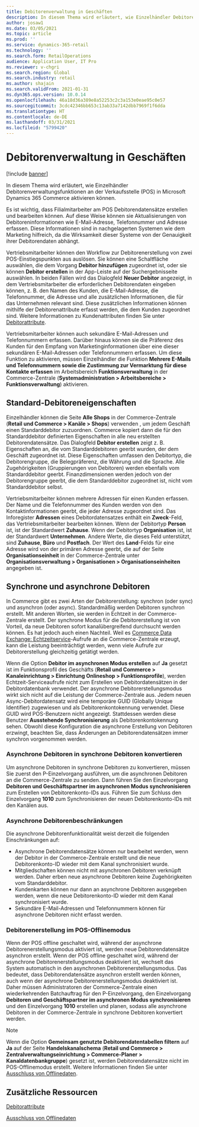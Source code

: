 ```yaml
---
title: Debitorenverwaltung in Geschäften
description: In diesem Thema wird erläutert, wie Einzelhändler Debitorenverwaltungsfunktionen an der Verkaufsstelle (POS) in Microsoft Dynamics 365 Commerce aktivieren können.
author: josaw1
ms.date: 03/05/2021
ms.topic: article
ms.prod: ''
ms.service: dynamics-365-retail
ms.technology: ''
ms.search.form: RetailOperations
audience: Application User, IT Pro
ms.reviewer: v-chgri
ms.search.region: Global
ms.search.industry: retail
ms.author: shajain
ms.search.validFrom: 2021-01-31
ms.dyn365.ops.version: 10.0.14
ms.openlocfilehash: 46a18d36a389e8a52253c2c3a153e0eae95c0e57
ms.sourcegitcommit: 3cdc42346bb653c13ab33a7142dbb7969f1f6dda
ms.translationtype: HT
ms.contentlocale: de-DE
ms.lasthandoff: 03/31/2021
ms.locfileid: "5799420"
---
```

# <a name="customer-management-in-stores"></a>Debitorenverwaltung in Geschäften

[!include [banner](includes/banner.md)]

In diesem Thema wird erläutert, wie Einzelhändler Debitorenverwaltungsfunktionen an der Verkaufsstelle (POS) in Microsoft Dynamics 365 Commerce aktivieren können.

Es ist wichtig, dass Filialmitarbeiter am POS Debitorendatensätze erstellen und bearbeiten können. Auf diese Weise können sie Aktualisierungen von Debitoreninformationen wie E-Mail-Adresse, Telefonnummer und Adresse erfassen. Diese Informationen sind in nachgelagerten Systemen wie dem Marketing hilfreich, da die Wirksamkeit dieser Systeme von der Genauigkeit ihrer Debitorendaten abhängt.

Vertriebsmitarbeiter können den Workflow zur Debitorenerstellung von zwei POS-Einstiegspunkten aus auslösen. Sie können eine Schaltfläche auswählen, die dem Vorgang **Debitor hinzufügen** zugeordnet ist, oder sie können **Debitor erstellen** in der App-Leiste auf der Suchergebnisseite auswählen. In beiden Fällen wird das Dialogfeld **Neuer Debitor** angezeigt, in dem Vertriebsmitarbeiter die erforderlichen Debitorendaten eingeben können, z. B. den Namen des Kunden, die E-Mail-Adresse, die Telefonnummer, die Adresse und alle zusätzlichen Informationen, die für das Unternehmen relevant sind. Diese zusätzlichen Informationen können mithilfe der Debitorenattribute erfasst werden, die dem Kunden zugeordnet sind. Weitere Informationen zu Kundenattributen finden Sie unter [Debitorattribute](dev-itpro/customer-attributes.md).

Vertriebsmitarbeiter können auch sekundäre E-Mail-Adressen und Telefonnummern erfassen. Darüber hinaus können sie die Präferenz des Kunden für den Empfang von Marketinginformationen über eine dieser sekundären E-Mail-Adressen oder Telefonnummern erfassen. Um diese Funktion zu aktivieren, müssen Einzelhändler die Funktion **Mehrere E-Mails und Telefonnummern sowie die Zustimmung zur Vermarktung für diese Kontakte erfassen** im Arbeitsbereich **Funktionsverwaltung** in der Commerce-Zentrale (**Systemadministration \> Arbeitsbereiche \> Funktionsverwaltung**) aktivieren.

## <a name="default-customer-properties"></a>Standard-Debitoreneigenschaften

Einzelhändler können die Seite **Alle Shops** in der Commerce-Zentrale (**Retail und Commerce \> Kanäle \> Shops**) verwenden , um jedem Geschäft einen Standarddebitor zuzuordnen. Commerce kopiert dann die für den Standarddebitor definierten Eigenschaften in alle neu erstellten Debitorendatensätze. Das Dialogfeld **Debitor erstellen** zeigt z. B. Eigenschaften an, die vom Standarddebitoren geerbt wurden, der dem Geschäft zugeordnet ist. Diese Eigenschaften umfassen den Debitortyp, die Debitorengruppe, die Belegpräferenz, die Währung und die Sprache. Alle Zugehörigkeiten (Gruppierungen von Debitoren) werden ebenfalls vom Standarddebitor geerbt. Finanzdimensionen werden jedoch von der Debitorengruppe geerbt, die dem Standarddebitor zugeordnet ist, nicht vom Standarddebitor selbst.

Vertriebsmitarbeiter können mehrere Adressen für einen Kunden erfassen. Der Name und die Telefonnummer des Kunden werden von den Kontaktinformationen geerbt, die jeder Adresse zugeordnet sind. Das Inforegister **Adressen** eines Debitordatensatzes enthält ein **Zweck**-Feld, das Vertriebsmitarbeiter bearbeiten können. Wenn der Debitortyp **Person** ist, ist der Standardwert **Zuhause**. Wenn der Debitortyp **Organisation** ist, ist der Standardwert **Unternehmen**. Andere Werte, die dieses Feld unterstützt, sind **Zuhause**, **Büro** und **Postfach**. Der Wert des **Land**-Felds für eine Adresse wird von der primären Adresse geerbt, die auf der Seite **Organisationseinheit** in der Commerce-Zentrale unter **Organisationsverwaltung \> Organisationen \> Organisationseinheiten** angegeben ist.

## <a name="sync-customers-and-async-customers"></a>Synchrone und asynchrone Debitoren

In Commerce gibt es zwei Arten der Debitorerstellung: synchron (oder sync) und asynchron (oder async). Standardmäßig werden Debitoren synchron erstellt. Mit anderen Worten, sie werden in Echtzeit in der Commerce-Zentrale erstellt. Der synchrone Modus für die Debitorerstellung ist von Vorteil, da neue Debitoren sofort kanalübergreifend durchsucht werden können. Es hat jedoch auch einen Nachteil. Weil es [Commerce Data Exchange: Echtzeitservice](dev-itpro/define-retail-channel-communications-cdx.md#realtime-service)-Aufrufe an die Commerce-Zentrale erzeugt, kann die Leistung beeinträchtigt werden, wenn viele Aufrufe zur Debitorerstellung gleichzeitig getätigt werden.

Wenn die Option **Debitor im asynchronen Modus erstellen** auf **Ja** gesetzt ist im Funktionsprofil des Geschäfts (**Retail und Commerce \> Kanaleinrichtung \> Einrichtung Onlineshop \> Funktionsprofile**), werden Echtzeit-Serviceaufrufe nicht zum Erstellen von Debitordatensätzen in der Debitordatenbank verwendet. Der asynchrone Debitorerstellungsmodus wirkt sich nicht auf die Leistung der Commerce-Zentrale aus. Jedem neuen Async-Debitordatensatz wird eine temporäre GUID (Globally Unique Identifier) zugewiesen und als Debitorenkontokennung verwendet. Diese GUID wird POS-Benutzern nicht angezeigt. Stattdessen werden diese Benutzer **Ausstehende Synchronisierung** als Debitorenkontokennung sehen. Obwohl diese Konfiguration die asynchrone Erstellung von Debitoren erzwingt, beachten Sie, dass Änderungen an Debitorendatensätzen immer synchron vorgenommen werden.

### <a name="convert-async-customers-to-sync-customers"></a>Asynchrone Debitoren in synchrone Debitoren konvertieren

Um asynchrone Debitoren in synchrone Debitoren zu konvertieren, müssen Sie zuerst den P-Einzelvorgang ausführen, um die asynchronen Debitoren an die Commerce-Zentrale zu senden. Dann führen Sie den Einzelvorgang **Debitoren und Geschäftspartner im asynchronen Modus synchronisieren** zum Erstellen von Debitorenkonto-IDs aus. Führen Sie zum Schluss den Einzelvorgang **1010** zum Synchronisieren der neuen Debitorenkonto-IDs mit den Kanälen aus.

### <a name="async-customer-limitations"></a>Asynchrone Debitorenbeschränkungen

Die asynchrone Debitorenfunktionalität weist derzeit die folgenden Einschränkungen auf:

- Asynchrone Debitorendatensätze können nur bearbeitet werden, wenn der Debitor in der Commerce-Zentrale erstellt und die neue Debitorenkonto-ID wieder mit dem Kanal synchronisiert wurde.
- Mitgliedschaften können nicht mit asynchronen Debitoren verknüpft werden. Daher erben neue asynchrone Debitoren keine Zugehörigkeiten vom Standarddebitor.
- Kundenkarten können nur dann an asynchrone Debitoren ausgegeben werden, wenn die neue Debitorenkonto-ID wieder mit dem Kanal synchronisiert wurde.
- Sekundäre E-Mail-Adressen und Telefonnummern können für asynchrone Debitoren nicht erfasst werden.

### <a name="customer-creation-in-pos-offline-mode"></a>Debitorenerstellung im POS-Offlinemodus

Wenn der POS offline geschaltet wird, während der asynchrone Debitorenerstellungsmodus aktiviert ist, werden neue Debitorendatensätze asynchron erstellt. Wenn der POS offline geschaltet wird, während der asynchrone Debitorenerstellungsmodus deaktiviert ist, wechselt das System automatisch in den asynchronen Debitorenerstellungsmodus. Das bedeutet, dass Debitorendatensätze asynchron erstellt werden können, auch wenn der asynchrone Debitorenerstellungsmodus deaktiviert ist. Daher müssen Administratoren der Commerce-Zentrale einen wiederkehrenden Batchauftrag für den P-Einzelvorgang, den Einzelvorgang **Debitoren und Geschäftspartner im asynchronen Modus synchronisieren** und den Einzelvorgang **1010** erstellen und planen, sodass alle asynchrone Debitoren in der Commerce-Zentrale in synchrone Debitoren konvertiert werden.

> [!NOTE]
> Wenn die Option **Gemeinsam genutzte Debitorendatentabellen filtern** auf **Ja** auf der Seite **Handelskanalschema** (**Retail und Commerce \> Zentralverwaltungseinrichtung \> Commerce-Planer \> Kanaldatenbankgruppe**) gesetzt ist, werden Debitorendatensätze nicht im POS-Offlinemodus erstellt. Weitere Informationen finden Sie unter [Ausschluss von Offlinedaten](dev-itpro/implementation-considerations-cdx.md#offline-data-exclusion).

## <a name="additional-resources"></a>Zusätzliche Ressourcen

[Debitorattribute](dev-itpro/customer-attributes.md)

[Ausschluss von Offlinedaten](dev-itpro/implementation-considerations-cdx.md#offline-data-exclusion)
